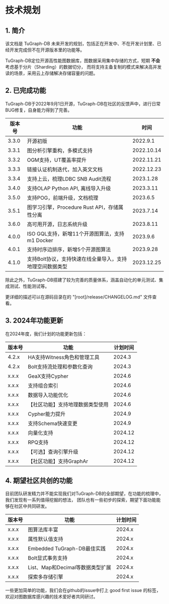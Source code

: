 # 技术规划

## 1. 简介
该文档是 TuGraph-DB 未来开发的规划，包括正在开发中、不在开发计划里、已经开发完成但不在开源版本里的功能等。

TuGraph-DB定位开源高性能图数据库，图数据采用集中存储的方式，短期 **不会** 考虑基于分片（Sharding）的数据切分，
而将支持主备复制的模式来解决高并发读的场景，采用云上存储解决存储容量的问题。

## 2. 已完成功能

TuGraph-DB于2022年9月1日开源，TuGraph-DB在社区的反馈声中，进行日常BUG修复，自身能力得到了完善。

| 版本号 | 功能                               | 时间         |
| --- |----------------------------------|------------|
| 3.3.0 | 开源初版                             | 2022.9.1   |
| 3.3.1 | 图分析引擎重构，多模式支持                    | 2022.10.14 |
| 3.3.2 | OGM支持，UT覆盖率提升                    | 2022.11.21 |
| 3.3.3 | 链接认证机制迭代，加入英文文档                  | 2022.12.23 |
| 3.3.4 | 支持上云，梳理LDBC SNB Audit流程          | 2023.1.28  |
| 3.4.0 | 支持OLAP Python API, 离线导入升级        | 2023.3.11  |
| 3.5.0 | 支持POG，前端升级，文档梳理                  | 2023.6.5   |
| 3.5.1 | 图学习引擎，Procedure Rust API，存储属性分离  | 2023.7.14  |
| 3.6.0 | 高可用开源，日志系统升级                     | 2023.8.11  |
| 4.0.0 | ISO GQL支持，新增11个开源图算法，支持m1 Docker | 2023.9.6   |
| 4.0.1 | 支持时序边排序，新增5个开源图算法                | 2023.9.28  |
| 4.1.0 | 支持Bolt协议，支持快速在线全量导入，支持地理空间数据类型 | 2023.12.25 |

除此之外，TuGraph-DB搭建了较为完善的质量体系，涵盖自动化的单元测试、集成测试、性能测试等。

更详细的描述可以在源码目录在的 "[root]/release/CHANGELOG.md" 文件查看。

## 3. 2024年功能更新

在2024年度，我们计划的功能更新包括：

| 版本号   | 功能                 | 计划时间    |
|-------|--------------------|---------|
| 4.2.x | HA支持Witness角色和管理工具 | 2024.3  |
| 4.2.x | Bolt支持流处理和参数化查询    | 2024.3  |
| x.x.x | GeaX支持Cypher       | 2024.6  |
| x.x.x | 支持组合索引             | 2024.6  |
| x.x.x | 数据导入功能优化           | 2024.6  |
| x.x.x | 【社区功能】支持地理数据类型使用   | 2024.6  |
| x.x.x | Cypher能力提升         | 2024.9  |
| x.x.x | 支持Schema快速变更       | 2024.9  |
| x.x.x | 向量化支持        | 2024.12 |
| x.x.x | RPQ支持        | 2024.12 |
| x.x.x | 【可选】查询引擎升级         | 2024.12 |
| x.x.x | 【社区功能】支持GraphAr    | 2024.12 |


## 4. 期望社区共创的功能

目前团队研发精力并不能实现我们对TuGraph-DB的全部期望，在功能的梳理中，我们发现有一系列值得挖掘的想法，
团队也有一些初步的探索，期望下面功能能够在社区中共同研发。

| 版本号 | 功能                      | 计划时间 |
| --- |-------------------------| --- |
| x.x.x | 图算法库丰富                  | 2024.x |
| x.x.x | 属性默认值支持                 | 2024.x |
| x.x.x | Embedded TuGraph-DB最佳实践 | 2024.x |
| x.x.x | Bolt显式事务支持              | 2024.x |
| x.x.x | List、Map和Decimal等数据类型扩展 | 2024.x |
| x.x.x | 探索多存储引擎                 | 2024.x |

一些更加简单的功能，我们会在github的issue中打上 good first issue 的标签，欢迎对图数据库感兴趣的技术爱好者共同研讨。